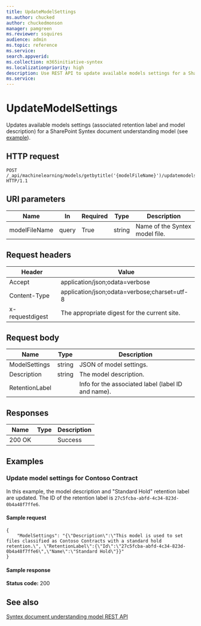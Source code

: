 ```yaml
---
title: UpdateModelSettings
ms.author: chucked
author: chuckedmonson
manager: pamgreen
ms.reviewer: ssquires
audience: admin
ms.topic: reference
ms.service: 
search.appverid: 
ms.collection: m365initiative-syntex
ms.localizationpriority: high
description: Use REST API to update available models settings for a SharePoint Syntex document understanding model.
ms.service: 
---
```


# UpdateModelSettings

Updates available models settings (associated retention label and model description) for a SharePoint Syntex document understanding model (see [example](rest-updatemodelsettings-method.md#examples)).

## HTTP request

```HTTP
POST /_api/machinelearning/models/getbytitle('{modelFileName}')/updatemodelsettings HTTP/1.1
```

## URI parameters

|Name |In |Required|Type|Description|
|-----|---|--------|----|-----------|
|modelFileName|query|True|string|Name of the Syntex model file.|

## Request headers

| Header | Value |
|--------|-------|
|Accept|application/json;odata=verbose|
|Content-Type|application/json;odata=verbose;charset=utf-8|
|x-requestdigest|The appropriate digest for the current site.|

## Request body

|Name    |Type   |Description |
|--------|-------|-------|
|ModelSettings|string|JSON of model settings.|
|Description|string|The model description.|
|RetentionLabel| |Info for the associated label (label ID and name).|

## Responses

| Name   | Type  | Description|
|--------|-------|------------|
|200 OK| |Success|

## Examples

### Update model settings for Contoso Contract

In this example, the model description and "Standard Hold" retention label are updated. The ID of the retention label is `27c5fcba-abfd-4c34-823d-0b4a48f7ffe6`.

#### Sample request

```HTTP
{
    "ModelSettings": "{\"Description\":\"This model is used to set files classified as Contoso Contracts with a standard hold retention.\", \"RetentionLabel\":{\"Id\":\"27c5fcba-abfd-4c34-823d-0b4a48f7ffe6\",\"Name\":\"Standard Hold\"}}"
}

```

#### Sample response

**Status code:** 200

## See also

[Syntex document understanding model REST API](syntex-model-rest-api.md)
